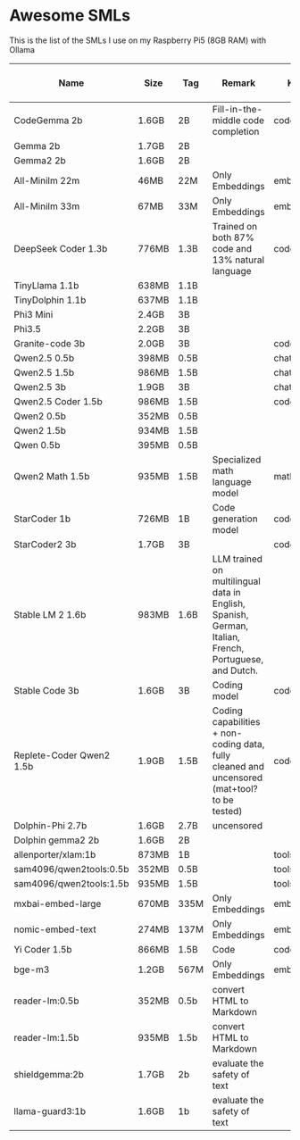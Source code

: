 # Awesome SMLs

This is the list of the SMLs I use on my Raspberry Pi5 (8GB RAM) with Ollama

| Name | Size | Tag | Remark | Kind | URL | Good on Pi5 | Usable on Pi5 |
| --- | --- | --- | --- | --- | --- | --- | --- |
| CodeGemma 2b | 1.6GB | 2B | Fill-in-the-middle code completion | code | [Link](https://ollama.com/library/codegemma:2b) | ❌ | ✅ |
| Gemma 2b | 1.7GB | 2B |  |  | [Link](https://ollama.com/library/gemma:2b) | ❌ | ✅ |
| Gemma2 2b | 1.6GB | 2B |  |  | [Link](https://ollama.com/library/gemma2:2b) | ❌ | ✅ |
| All-Minilm 22m | 46MB | 22M | Only Embeddings | embedding | [Link](https://ollama.com/library/all-minilm:22m) | ✅ | ✅ |
| All-Minilm 33m | 67MB | 33M | Only Embeddings | embedding | [Link](https://ollama.com/library/all-minilm:33m) | ✅ | ✅ |
| DeepSeek Coder 1.3b | 776MB | 1.3B | Trained on both 87% code and 13% natural language | code | [Link](https://ollama.com/library/deepseek-coder) | ✅ | ✅ |
| TinyLlama 1.1b | 638MB | 1.1B |  |  | [Link](https://ollama.com/library/tinyllama) | ✅ | ✅ |
| TinyDolphin 1.1b | 637MB | 1.1B |  |  | [Link](https://ollama.com/library/tinydolphin) | ✅ | ✅ |
| Phi3 Mini | 2.4GB | 3B |  |  | [Link](https://ollama.com/library/phi3:mini) | ❌ | ✅ |
| Phi3.5 | 2.2GB | 3B |  |  | [Link](https://ollama.com/library/phi3.5) | ❌ | ✅ |
| Granite-code 3b | 2.0GB | 3B |  | code | [Link](https://ollama.com/library/granite-code) | ❌ | ✅ |
| Qwen2.5 0.5b | 398MB | 0.5B |  | chat, tools | [Link](https://ollama.com/library/qwen2.5:0.5b) | ✅ | ✅ |
| Qwen2.5 1.5b | 986MB | 1.5B |  | chat, tools | [Link](https://ollama.com/library/qwen2.5:1.5b) | ❌ | ✅ |
| Qwen2.5 3b | 1.9GB | 3B |  | chat, tools | [Link](https://ollama.com/library/qwen2.5:3b) | ❌ | ✅ |
| Qwen2.5 Coder 1.5b | 986MB | 1.5B |  | code, tools | [Link](https://ollama.com/library/qwen2.5-coder:1.5b) | ❌ | ✅ |
| Qwen2 0.5b | 352MB | 0.5B |  |  | [Link](https://ollama.com/library/qwen2:0.5b) | ✅ | ✅ |
| Qwen2 1.5b | 934MB | 1.5B |  |  | [Link](https://ollama.com/library/qwen2:1.5b) | ❌ | ✅ |
| Qwen 0.5b | 395MB | 0.5B |  |  | [Link](https://ollama.com/library/qwen:0.5b) | ✅ | ✅ |
| Qwen2 Math 1.5b | 935MB | 1.5B | Specialized math language model | math | [Link](https://ollama.com/library/qwen2-math:1.5b) | ❌ | ✅ |
| StarCoder 1b | 726MB | 1B | Code generation model | code | [Link](https://ollama.com/library/starcoder:1b) | ✅ | ✅ |
| StarCoder2 3b | 1.7GB | 3B |  | code | [Link](https://ollama.com/library/starcoder2:3b) | ❌ | ✅ |
| Stable LM 2 1.6b | 983MB | 1.6B | LLM trained on multilingual data in English, Spanish, German, Italian, French, Portuguese, and Dutch. |  | [Link](https://ollama.com/library/stablelm2) | ✅ | ✅ |
| Stable Code 3b | 1.6GB | 3B | Coding model | code | [Link](https://ollama.com/library/stable-code:3b) | ❌ | ✅ |
| Replete-Coder Qwen2 1.5b | 1.9GB | 1.5B | Coding capabilities + non-coding data, fully cleaned and uncensored (mat+tool? to be tested) | code | [Link](https://ollama.com/rouge/replete-coder-qwen2-1.5b:Q8) | ✅ | ✅ |
| Dolphin-Phi 2.7b | 1.6GB | 2.7B | uncensored |  | [Link](https://ollama.com/library/dolphin-phi:2.7b) | ❌ | ✅ |
| Dolphin gemma2 2b | 1.6GB | 2B |  |  | [Link](https://ollama.com/CognitiveComputations/dolphin-gemma2:2b) | ❌ | ✅ |
| allenporter/xlam:1b | 873MB | 1B |  | tools | [Link](https://ollama.com/allenporter/xlam:1b) | ❌ | ✅ |
| sam4096/qwen2tools:0.5b | 352MB | 0.5B |  | tools | [Link](https://ollama.com/sam4096/qwen2tools:0.5b) | ✅ | ✅ |
| sam4096/qwen2tools:1.5b | 935MB | 1.5B |  | tools | [Link](https://ollama.com/sam4096/qwen2tools:1.5b) | ❌ | ✅ |
| mxbai-embed-large | 670MB | 335M | Only Embeddings | embedding | [Link](https://ollama.com/library/mxbai-embed-large:335m) | ✅ | ✅ |
| nomic-embed-text | 274MB | 137M | Only Embeddings | embedding | [Link](https://ollama.com/library/nomic-embed-text:v1.5) | ✅ | ✅ |
| Yi Coder 1.5b | 866MB | 1.5B | Code | code | [Link](https://ollama.com/library/yi-coder:1.5b) | ❌ | ✅ |
| bge-m3 | 1.2GB | 567M | Only Embeddings | embedding | [Link](https://ollama.com/library/bge-m3) | ❌ | ✅ |
| reader-lm:0.5b | 352MB | 0.5b | convert HTML to Markdown |  | [Link](https://ollama.com/library/reader-lm:0.5b) | ✅ | ✅ |
| reader-lm:1.5b | 935MB | 1.5b | convert HTML to Markdown |  | [Link](https://ollama.com/library/reader-lm:1.5b) | ✅ | ✅ |
| shieldgemma:2b | 1.7GB | 2b | evaluate the safety of text |  | [Link](https://ollama.com/library/shieldgemma:2b) | ❌ | ✅ |
| llama-guard3:1b | 1.6GB | 1b | evaluate the safety of text |  | [Link](https://ollama.com/library/llama-guard3:1b) | ❌ | ✅ |
